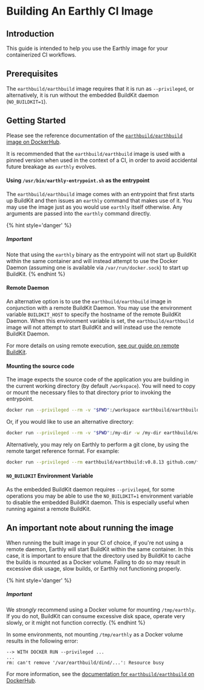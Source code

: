 # Building An Earthly CI Image

## Introduction

This guide is intended to help you use the Earthly image for your containerized CI workflows.

## Prerequisites

The `earthbuild/earthbuild` image requires that it is run as `--privileged`, or alternatively, it is run without the embedded BuildKit daemon (`NO_BUILDKIT=1`).

## Getting Started

Please see the reference documentation of the [`earthbuild/earthbuild` image on DockerHub](https://hub.docker.com/r/earthbuild/earthbuild).

It is recommended that the `earthbuild/earthbuild` image is used with a pinned version when used in the context of a CI, in order to avoid accidental future breakage as `earthly` evolves.

#### Using `/usr/bin/earthly-entrypoint.sh` as the entrypoint

The `earthbuild/earthbuild` image comes with an entrypoint that first starts up BuildKit and then issues an `earthly` command that makes use of it. You may use the image just as you would use `earthly` itself otherwise. Any arguments are passed into the `earthly` command directly.

{% hint style='danger' %}
##### Important
Note that using the `earthly` binary as the entrypoint will not start up BuildKit within the same container and will instead attempt to use the Docker Daemon (assuming one is available via `/var/run/docker.sock`) to start up BuildKit.
{% endhint %}

#### Remote Daemon

An alternative option is to use the `earthbuild/earthbuild` image in conjunction with a remote BuildKit Daemon. You may use the environment variable `BUILDKIT_HOST` to specify the hostname of the remote BuildKit Daemon. When this environment variable is set, the `earthbuild/earthbuild` image will not attempt to start BuildKit and will instead use the remote BuildKit Daemon.

For more details on using remote execution, [see our guide on remote BuildKit](./remote-buildkit.md).

#### Mounting the source code

The image expects the source code of the application you are building in the current working directory (by default `/workspace`). You will need to copy or mount the necessary files to that directory prior to invoking the entrypoint.

```bash
docker run --privileged --rm -v "$PWD":/workspace earthbuild/earthbuild:v0.8.13 +my-target
```

Or, if you would like to use an alternative directory:

```bash
docker run --privileged --rm -v "$PWD":/my-dir -w /my-dir earthbuild/earthbuild:v0.8.13 +my-target
```

Alternatively, you may rely on Earthly to perform a git clone, by using the remote target reference format. For example:

```bash
docker run --privileged --rm earthbuild/earthbuild:v0.8.13 github.com/foo/bar:my-branch+target
```

#### `NO_BUILDKIT` Environment Variable

As the embedded BuildKit daemon requires `--privileged`, for some operations you may be able to use the `NO_BUILDKIT=1` environment variable to disable the embedded BuildKit daemon. This is especially useful when running against a remote BuildKit.

## An important note about running the image

When running the built image in your CI of choice, if you're not using a remote daemon, Earthly will start BuildKit within the same container. In this case, it is important to ensure that the directory used by BuildKit to cache the builds is mounted as a Docker volume. Failing to do so may result in excessive disk usage, slow builds, or Earthly not functioning properly.

{% hint style='danger' %}
##### Important
We *strongly* recommend using a Docker volume for mounting `/tmp/earthly`. If you do not, BuildKit can consume excessive disk space, operate very slowly, or it might not function correctly.
{% endhint %}

In some environments, not mounting `/tmp/earthly` as a Docker volume results in the following error:

```
--> WITH DOCKER RUN --privileged ...
...
rm: can't remove '/var/earthbuild/dind/...': Resource busy
```

For more information, see the [documentation for `earthbuild/earthbuild` on DockerHub](https://hub.docker.com/r/earthbuild/earthbuild).
